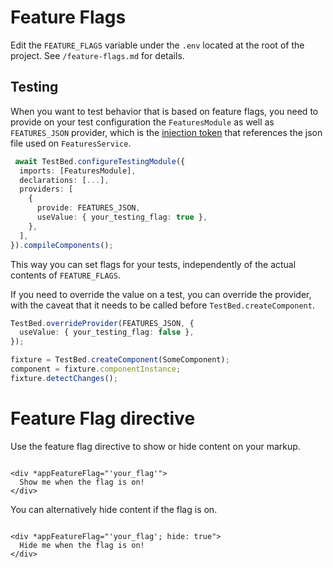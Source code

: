# Feature Flags

Edit the `FEATURE_FLAGS` variable under the `.env` located at the root of the project. See `/feature-flags.md` for details.

## Testing

When you want to test behavior that is based on feature flags, you need to provide on your test configuration the `FeaturesModule` as well
as `FEATURES_JSON` provider, which is the [injection token](https://angular.io/guide/dependency-injection-in-action) that references the json file
used on `FeaturesService`.

```typescript
 await TestBed.configureTestingModule({
  imports: [FeaturesModule],
  declarations: [...],
  providers: [
    {
      provide: FEATURES_JSON,
      useValue: { your_testing_flag: true },
    },
  ],
}).compileComponents();
```

This way you can set flags for your tests, independently of the actual contents of `FEATURE_FLAGS`.

If you need to override the value on a test, you can override the provider, with the caveat that it needs to be called
before `TestBed.createComponent`.

```typescript
TestBed.overrideProvider(FEATURES_JSON, {
  useValue: { your_testing_flag: false },
});

fixture = TestBed.createComponent(SomeComponent);
component = fixture.componentInstance;
fixture.detectChanges();

```

# Feature Flag directive

Use the feature flag directive to show or hide content on your markup.

```angular2html

<div *appFeatureFlag="'your_flag'">
  Show me when the flag is on!
</div>
```

You can alternatively hide content if the flag is on.

```angular2html

<div *appFeatureFlag="'your_flag'; hide: true">
  Hide me when the flag is on!
</div>
```
